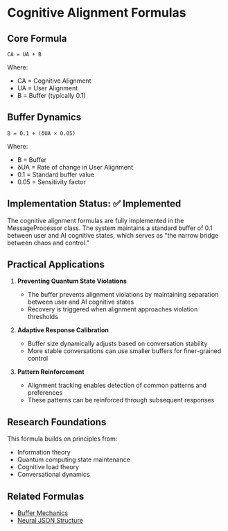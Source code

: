 # Cognitive Alignment Formulas

## Core Formula
```
CA = UA + B
```

Where:
- CA = Cognitive Alignment
- UA = User Alignment
- B = Buffer (typically 0.1)

## Buffer Dynamics
```
B = 0.1 + (δUA × 0.05)
```

Where:
- B = Buffer
- δUA = Rate of change in User Alignment
- 0.1 = Standard buffer value
- 0.05 = Sensitivity factor

## Implementation Status: ✅ Implemented

The cognitive alignment formulas are fully implemented in the MessageProcessor class. The system maintains a standard buffer of 0.1 between user and AI cognitive states, which serves as "the narrow bridge between chaos and control."

## Practical Applications

1. **Preventing Quantum State Violations**
   - The buffer prevents alignment violations by maintaining separation between user and AI cognitive states
   - Recovery is triggered when alignment approaches violation thresholds

2. **Adaptive Response Calibration**
   - Buffer size dynamically adjusts based on conversation stability
   - More stable conversations can use smaller buffers for finer-grained control

3. **Pattern Reinforcement**
   - Alignment tracking enables detection of common patterns and preferences
   - These patterns can be reinforced through subsequent responses

## Research Foundations

This formula builds on principles from:
- Information theory
- Quantum computing state maintenance
- Cognitive load theory
- Conversational dynamics

## Related Formulas
- [Buffer Mechanics](/BLFIMP/OMF/formulas/Buffer_Mechanics_Formulas.md)
- [Neural JSON Structure](/BLFIMP/OMF/formulas/Neural_JSON_Formulas.md) 